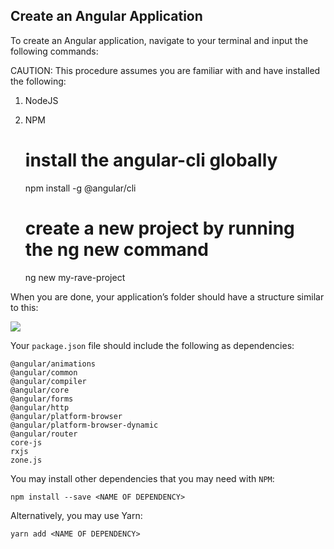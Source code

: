 ## Create an Angular Application

To create an Angular application, navigate to your terminal and input the following commands:

CAUTION:     This procedure assumes you are familiar with and have installed the following:


1. NodeJS
2. NPM



    # install the angular-cli globally
    npm install -g @angular/cli
    
    # create a new project by running the ng new command
    ng new my-rave-project


When you are done, your application’s folder should have a structure similar to this:


![](https://d2mxuefqeaa7sj.cloudfront.net/s_1A88A5048A37D3F6017910055D93DFE494E20830AF3E0C0CD31822B264EB7DDC_1522791241401_Screenshot+from+2018-04-03+22-33-50.png)



Your `package.json` file should include the following as dependencies:


    @angular/animations
    @angular/common
    @angular/compiler
    @angular/core
    @angular/forms
    @angular/http
    @angular/platform-browser
    @angular/platform-browser-dynamic
    @angular/router
    core-js
    rxjs
    zone.js


You may install other dependencies that you may need with `NPM`:


    npm install --save <NAME OF DEPENDENCY>

Alternatively,  you may use Yarn:


    yarn add <NAME OF DEPENDENCY>